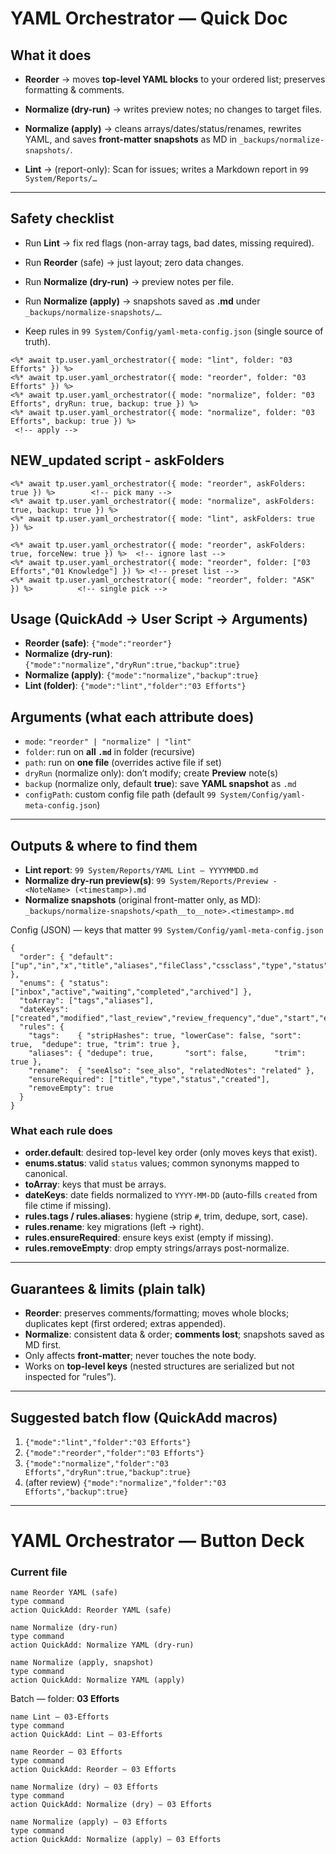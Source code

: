 # YAML Orchestrator — Quick Doc

## What it does

- **Reorder** → moves **top-level YAML blocks** to your ordered list; preserves formatting & comments.
    
- **Normalize (dry-run)** → writes preview notes; no changes to target files.
    
- **Normalize (apply)** → cleans arrays/dates/status/renames, rewrites YAML, and saves **front-matter snapshots** as MD in `_backups/normalize-snapshots/`.

- **Lint** → (report-only): Scan for issues; writes a Markdown report in `99 System/Reports/…`
    

---

## Safety checklist

- Run **Lint** → fix red flags (non-array tags, bad dates, missing required).
    
- Run **Reorder** (safe) → just layout; zero data changes.
    
- Run **Normalize (dry-run)** → preview notes per file.
    
- Run **Normalize (apply)** → snapshots saved as **.md** under `_backups/normalize-snapshots/…`.
    
- Keep rules in `99 System/Config/yaml-meta-config.json` (single source of truth).
```
<%* await tp.user.yaml_orchestrator({ mode: "lint", folder: "03 Efforts" }) %>
<%* await tp.user.yaml_orchestrator({ mode: "reorder", folder: "03 Efforts" }) %>
<%* await tp.user.yaml_orchestrator({ mode: "normalize", folder: "03 Efforts", dryRun: true, backup: true }) %>
<%* await tp.user.yaml_orchestrator({ mode: "normalize", folder: "03 Efforts", backup: true }) %>
 <!-- apply -->
```
## NEW_updated script - askFolders
```
<%* await tp.user.yaml_orchestrator({ mode: "reorder", askFolders: true }) %>        <!-- pick many -->
<%* await tp.user.yaml_orchestrator({ mode: "normalize", askFolders: true, backup: true }) %>
<%* await tp.user.yaml_orchestrator({ mode: "lint", askFolders: true }) %>

<%* await tp.user.yaml_orchestrator({ mode: "reorder", askFolders: true, forceNew: true }) %>  <!-- ignore last -->
<%* await tp.user.yaml_orchestrator({ mode: "reorder", folder: ["03 Efforts","01 Knowledge"] }) %> <!-- preset list -->
<%* await tp.user.yaml_orchestrator({ mode: "reorder", folder: "ASK" }) %>          <!-- single pick -->

```
## Usage (QuickAdd → User Script → Arguments)
- **Reorder (safe)**: `{"mode":"reorder"}`
- **Normalize (dry-run)**: `{"mode":"normalize","dryRun":true,"backup":true}`
- **Normalize (apply)**: `{"mode":"normalize","backup":true}`
- **Lint (folder)**: `{"mode":"lint","folder":"03 Efforts"}`
## Arguments (what each attribute does)
- `mode`: `"reorder" | "normalize" | "lint"`
- `folder`: run on **all `.md`** in folder (recursive)
- `path`: run on **one file** (overrides active file if set)
- `dryRun` (normalize only): don’t modify; create **Preview** note(s)
- `backup` (normalize only, default **true**): save **YAML snapshot** as `.md`
- `configPath`: custom config file path (default `99 System/Config/yaml-meta-config.json`)
---
## Outputs & where to find them
- **Lint report**: `99 System/Reports/YAML Lint — YYYYMMDD.md`
- **Normalize dry-run preview(s)**: `99 System/Reports/Preview - <NoteName> (<timestamp>).md`
- **Normalize snapshots** (original front-matter only, as MD):  
    `_backups/normalize-snapshots/<path__to__note>.<timestamp>.md`

Config (JSON) — keys that matter
`99 System/Config/yaml-meta-config.json`
```
{
  "order": { "default": ["up","in","x","title","aliases","fileClass","cssclass","type","status","maturity","processing_priority","tags","created","modified","last_review","review_frequency","due","start","end","estimated_effort","completeness","coverage_areas","linked_notes_count","capture_method","related","see_also","related_concepts","related_ideas","role","org","company","email","phone","website","twitter","github","linkedin"] },
  "enums": { "status": ["inbox","active","waiting","completed","archived"] },
  "toArray": ["tags","aliases"],
  "dateKeys": ["created","modified","last_review","review_frequency","due","start","end"],
  "rules": {
    "tags":    { "stripHashes": true, "lowerCase": false, "sort": true,  "dedupe": true, "trim": true },
    "aliases": { "dedupe": true,       "sort": false,      "trim": true },
    "rename":  { "seeAlso": "see_also", "relatedNotes": "related" },
    "ensureRequired": ["title","type","status","created"],
    "removeEmpty": true
  }
}
```
### What each rule does
- **order.default**: desired top-level key order (only moves keys that exist).
- **enums.status**: valid `status` values; common synonyms mapped to canonical.
- **toArray**: keys that must be arrays.
- **dateKeys**: date fields normalized to `YYYY-MM-DD` (auto-fills `created` from file ctime if missing).
- **rules.tags / rules.aliases**: hygiene (strip `#`, trim, dedupe, sort, case).
- **rules.rename**: key migrations (left → right).
- **rules.ensureRequired**: ensure keys exist (empty if missing).
- **rules.removeEmpty**: drop empty strings/arrays post-normalize.
---
## Guarantees & limits (plain talk)
- **Reorder**: preserves comments/formatting; moves whole blocks; duplicates kept (first ordered; extras appended).
- **Normalize**: consistent data & order; **comments lost**; snapshots saved as MD first.
- Only affects **front-matter**; never touches the note body.
- Works on **top-level keys** (nested structures are serialized but not inspected for “rules”).
---
## Suggested batch flow (QuickAdd macros)
1. `{"mode":"lint","folder":"03 Efforts"}`
2. `{"mode":"reorder","folder":"03 Efforts"}`
3. `{"mode":"normalize","folder":"03 Efforts","dryRun":true,"backup":true}`
4. (after review) `{"mode":"normalize","folder":"03 Efforts","backup":true}`


---

# YAML Orchestrator — Button Deck
### Current file
```button
name Reorder YAML (safe)
type command
action QuickAdd: Reorder YAML (safe)
```

```button
name Normalize (dry-run)
type command
action QuickAdd: Normalize YAML (dry-run)
```

```button
name Normalize (apply, snapshot)
type command
action QuickAdd: Normalize YAML (apply)
```
Batch — folder: **03 Efforts**
```button
name Lint – 03-Efforts
type command
action QuickAdd: Lint – 03-Efforts
```

```button
name Reorder – 03 Efforts
type command
action QuickAdd: Reorder – 03 Efforts
```

```button
name Normalize (dry) – 03 Efforts
type command
action QuickAdd: Normalize (dry) – 03 Efforts
```

```button
name Normalize (apply) – 03 Efforts
type command
action QuickAdd: Normalize (apply) – 03 Efforts
```

```button

```